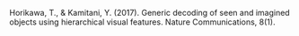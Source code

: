 Horikawa, T., & Kamitani, Y. (2017). Generic decoding of seen and imagined objects using hierarchical visual features. Nature Communications, 8(1).
